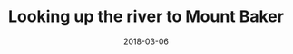 ---
title: "Looking up the river to Mount Baker"
date: 2018-03-06
opposite: Looking down the river near Deming
picture: "/assets/camera-roll/2018/03/2018-03-06-looking-up-the-river-to-mount-baker/20180306_194838346_iOS.jpg"
thumbnail: "/assets/camera-roll/2018/03/2018-03-06-looking-up-the-river-to-mount-baker/20180306_194838346_iOS-thumbnail.jpg"
type: picture
tags:
  - looking up
  - Nooksack River
  - Mount Baker
  - photograph  
---